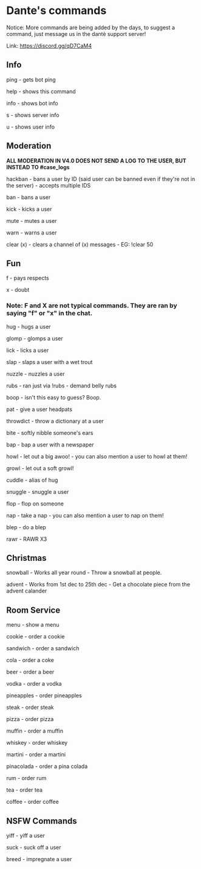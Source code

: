 # Dante's commands

Notice: More commands are being added by the days, to suggest a command, just message us in the dantè support server!

Link: https://discord.gg/qD7CaM4

## Info

ping - gets bot ping

help - shows this command

info - shows bot info

s - shows server info

u - shows user info

## Moderation

**ALL MODERATION IN V4.0 DOES NOT SEND A LOG TO THE USER, BUT INSTEAD TO #case_logs**

hackban - bans a user by ID (said user can be banned even if they're not in the server) - accepts multiple IDS

ban - bans a user

kick - kicks a user

mute - mutes a user

warn - warns a user

clear (x) - clears a channel of (x) messages - EG: !clear 50

## Fun

f - pays respects

x - doubt

### Note: F and X are not typical commands. They are ran by saying "f" or "x" in the chat. 

hug - hugs a user

glomp - glomps a user

lick - licks a user

slap - slaps a user with a wet trout

nuzzle - nuzzles a user

rubs - ran just via !rubs - demand belly rubs

boop - isn't this easy to guess? Boop.

pat - give a user headpats

throwdict - throw a dictionary at a user

bite - softly nibble someone's ears

bap - bap a user with a newspaper

howl - let out a big awoo! - you can also mention a user to howl at them!

growl - let out a soft growl!

cuddle - alias of hug

snuggle - snuggle a user

flop - flop on someone

nap - take a nap - you can also mention a user to nap on them!

blep - do a blep

rawr - RAWR X3

## Christmas

snowball - Works all year round - Throw a snowball at people.

advent - Works from 1st dec to 25th dec - Get a chocolate piece from the advent calander

## Room Service

menu - show a menu

cookie - order a cookie

sandwich - order a sandwich 

cola - order a coke

beer - order a beer

vodka - order a vodka

pineapples - order pineapples

steak - order steak

pizza - order pizza

muffin - order a muffin

whiskey - order whiskey

martini - order a martini

pinacolada - order a pina colada

rum - order rum

tea - order tea

coffee - order coffee

## NSFW Commands

yiff - yiff a user

suck - suck off a user

breed - impregnate a user

